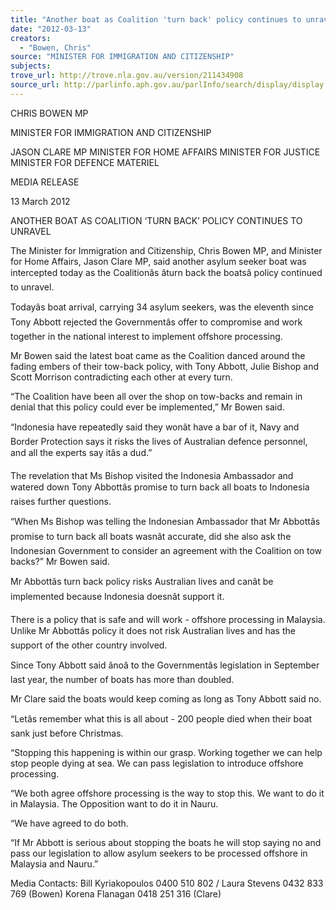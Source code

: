 ```yaml
---
title: "Another boat as Coalition 'turn back' policy continues to unravel"
date: "2012-03-13"
creators:
  - "Bowen, Chris"
source: "MINISTER FOR IMMIGRATION AND CITIZENSHIP"
subjects:
trove_url: http://trove.nla.gov.au/version/211434908
source_url: http://parlinfo.aph.gov.au/parlInfo/search/display/display.w3p;query=Id%3A%22media/pressrel/1497105%22
---
```


 CHRIS BOWEN MP 

 MINISTER FOR IMMIGRATION AND CITIZENSHIP   

 JASON CLARE MP  MINISTER FOR HOME AFFAIRS  MINISTER FOR JUSTICE  MINISTER FOR DEFENCE MATERIEL 

 

 MEDIA RELEASE 

 

 13 March 2012 

 

 ANOTHER BOAT AS COALITION ‘TURN BACK’   POLICY CONTINUES TO UNRAVEL   

 The Minister for Immigration and Citizenship, Chris Bowen MP, and Minister for Home  Affairs, Jason Clare MP, said another asylum seeker boat was intercepted today as the  Coalitionâs âturn back the boatsâ policy continued to unravel.   

 Todayâs boat arrival, carrying 34 asylum seekers, was the eleventh since Tony Abbott  rejected the Governmentâs offer to compromise and work together in the national interest to  implement offshore processing.    

 Mr Bowen said the latest boat came as the Coalition danced around the fading embers of  their tow-back policy, with Tony Abbott, Julie Bishop and Scott Morrison contradicting each  other at every turn.   

 “The Coalition have been all over the shop on tow-backs and remain in denial that this  policy could ever be implemented,” Mr Bowen said.   

 “Indonesia have repeatedly said they wonât have a bar of it, Navy and Border Protection  says it risks the lives of Australian defence personnel, and all the experts say itâs a dud.”   

 The revelation that Ms Bishop visited the Indonesia Ambassador and watered down Tony  Abbottâs promise to turn back all boats to Indonesia raises further questions.   

 “When Ms Bishop was telling the Indonesian Ambassador that Mr Abbottâs promise to turn  back all boats wasnât accurate, did she also ask the Indonesian Government to consider an  agreement with the Coalition on tow backs?” Mr Bowen said.   

 Mr Abbottâs turn back policy risks Australian lives and canât be implemented because  Indonesia doesnât support it.    

 There is a policy that is safe and will work - offshore processing in Malaysia. Unlike Mr  Abbottâs policy it does not risk Australian lives and has the support of the other country  involved.    

 Since Tony Abbott said ânoâ to the Governmentâs legislation in September last year, the  number of boats has more than doubled.    

 Mr Clare said the boats would keep coming as long as Tony Abbott said no.    

 “Letâs remember what this is all about - 200 people died when their boat sank just before  Christmas.   

 “Stopping this happening is within our grasp. Working together we can help stop people  dying at sea. We can pass legislation to introduce offshore processing.    

 “We both agree offshore processing is the way to stop this. We want to do it in Malaysia.  The Opposition want to do it in Nauru.    

 “We have agreed to do both.    

 “If Mr Abbott is serious about stopping the boats he will stop saying no and pass our  legislation to allow asylum seekers to be processed offshore in Malaysia and Nauru.”    

 Media Contacts: Bill Kyriakopoulos 0400 510 802 / Laura Stevens 0432 833 769 (Bowen)  Korena Flanagan 0418 251 316 (Clare)   

